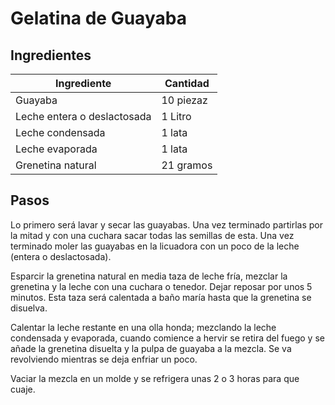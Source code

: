 # Gelatina de Guayaba

## Ingredientes

| Ingrediente | Cantidad |
|--------|-------------|
| Guayaba | 10 piezaz |
| Leche entera o deslactosada | 1 Litro |
| Leche condensada | 1 lata |
| Leche evaporada | 1 lata |
| Grenetina natural | 21 gramos |

## Pasos

Lo primero será lavar y secar las guayabas. Una vez terminado partirlas por la mitad y con una cuchara sacar todas las semillas de esta. Una vez terminado moler las guayabas en la licuadora con un poco de la leche (entera o deslactosada).

Esparcir la grenetina natural en media taza de leche fría, mezclar la grenetina y la leche con una cuchara o tenedor. Dejar reposar por unos 5 minutos. Esta taza será calentada a baño maría hasta que la grenetina se disuelva.

Calentar la leche restante en una olla honda; mezclando la leche condensada y evaporada, cuando comience a hervir se retira del fuego y se añade la grenetina disuelta y la pulpa de guayaba a la mezcla. Se va revolviendo mientras se deja enfriar un poco.

Vaciar la mezcla en un molde y se refrigera unas 2 o 3 horas para que cuaje.